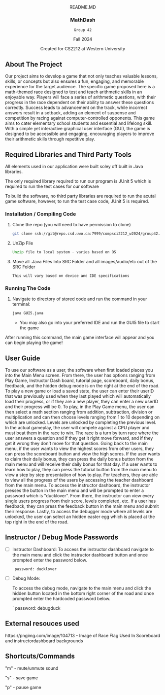 






<div align="center">
 <p>README.MD</p>

<h3 align="center">MathDash</h3>
    
    Group 42
  <p >
  <p align="center">
    Fall 2024
  <p >
  Created for CS2212 at Western University 
  </p>


  </p>
</div>







<!-- ABOUT THE PROJECT -->
## About The Project

Our project aims to develop a game that not only teaches valuable lessons, skills, or concepts but also ensures a fun, engaging, and memorable experience for the target audience. The specific game proposed here is a math-themed race designed to test and teach arithmetic skills in an enjoyable way. Players will face a series of arithmetic questions, with their progress in the race dependent on their ability to answer these questions correctly. Success leads to advancement on the track, while incorrect answers result in a setback, adding an element of suspense and competition by racing against computer-controlled opponents. This game aims to cater elementary school students and essential and lifelong skill. With a simple yet interactive graphical user interface (GUI), the game is designed to be accessible and engaging, encouraging players to improve their arithmetic skills through repetitive play.





<!-- Required Libraries -->
## Required Libraries and Third Party Tools

All elements used in our application were built soley off built in Java libraries.

The only required library required to run our program is JUnit 5 which is required to run the test cases for our software

To build the software, no third party libraries are required to run the acutal game software, however, to run the test case code, JUnit 5 is required.



### Installation / Compiling Code  

1. Clone the repo (you will need to have permission to clone)
   ```sh
   git clone ssh://git@repo.csd.uwo.ca:7999/compsci2212_w2024/group42.git
   
   ```
2. UnZip File 
   ```js
   Unzip file to local system - varies based on OS 
   ```

3. Move all .Java Files Into SRC Folder and all images/audio/etc out of the SRC Folder
   ```
   This will vary based on device and IDE specifications 
   ```




### Running The Code   

1. Navigate to directory of stored code and run the command in your terminal: 
   ```sh
   java GUI5.java
   ```
    * You may also go into your preferred IDE and run the GUI5 file to start the game  
   
After running this command, the main game interface will appear and you can begin playing the game!
   







<!-- USER GUIDE -->
## User Guide

To use our software as a user, the software when first loaded places you into the Main Menu screen. From there, the user has options ranging from Play Game, Instructor Dash board, tutorial page, scoreboard, daily bonus, feedback, and the hidden debug mode is on the right at the end of the road. To play a new game or load a saved state, the user can enter their userID that was previously used when they last played which will automatically load their progress, or if they are a new player, they can enter a new userID and their progress will be 0. To play, in the Play Game menu, the user can then select a math section ranging from addition, subtraction, division or multiplication and can then choose levels ranging from 1 to 10 depending on which are unlocked. Levels are unlocked by completing the previous level. In the actual gameplay, the user will compete against a CPU player and must beat them in the race to win. The race is a turn by turn race where the user answers a question and if they get it right move forward, and if they get it wrong they don't move for that question. Going back to the main menu, if the user wants to view the highest scores from other users, they can press the scoreboard button and view the high scores. If the user wants to claim their daily bonus, they can press the daily bonus button from the main menu and will receive their daily bonus for that day. If a user wants to learn how to play, they can press the tutorial button from the main menu to view a step by step presentation of how to play. For teachers, they are able to view all the progress of the users by accessing the teacher dashboard from the main menu. To access the instructor dashboard, the instructor presses the button in the main menu and will be prompted to enter a password which is "ducklover". From there, the instructor can view every single users progress from their score, levels completed, etc. If a user has feedback, they can press the feedback button in the main menu and submit their response. Lastly, to access the debugger mode where all levels are unlocked, the user can select an hidden easter egg which is placed at the top right in the end of the road.






<!-- Passwords -->
## Instructor / Debug Mode Passwords 

- [ ] Instructor Dashboard: To access the instructor dashboard navigate to the main menu and click the instructor dashboard button and once prompted enter the password below.
    
       password: ducklover

- [ ] Debug Mode:

    To access the debug mode, navigate to the main menu and click the hidden button located in the bottom right corner of the road and once prompted enter the hardcoded password below.
   
    `
      password: debugduck


## External resouces used 
<p>https://pngimg.com/image/104713  - Image of Race Flag Used In Scoreboard and instructordashboard backgrounds</p>

## Shortcuts/Commands 
<p>"m" - mute/unmute sound</p>
<p>"s" - save game </p>
<p>"p" - pause game </p>




